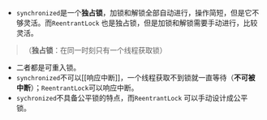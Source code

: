 * `synchronized`是一个**独占锁**，加锁和解锁全部自动进行，操作简短，但是它不够灵活。而`ReentrantLock` 也是独占锁，但是加锁和解锁需要手动进行，比较灵活。
>（**独占锁**：在同一时刻只有一个线程获取锁）
* 二者都是可重入锁。
* `synchronized`不可以[[响应中断]]，一个线程获取不到锁就一直等待（**不可被中断**）；`ReentrantLock`可以响应中断。
* `sychronized`不具备公平锁的特点，而`ReentrantLock` 可以手动设计成公平锁。